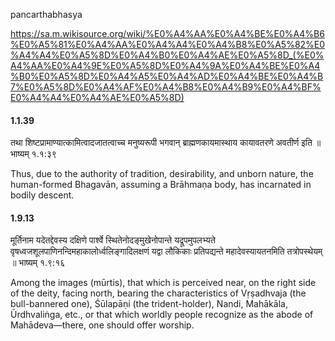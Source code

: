 pancarthabhasya

https://sa.m.wikisource.org/wiki/%E0%A4%AA%E0%A4%BE%E0%A4%B6%E0%A5%81%E0%A4%AA%E0%A4%A4%E0%A4%B8%E0%A5%82%E0%A4%A4%E0%A5%8D%E0%A4%B0%E0%A4%AE%E0%A5%8D_(%E0%A4%AA%E0%A4%9E%E0%A5%8D%E0%A4%9A%E0%A4%BE%E0%A4%B0%E0%A5%8D%E0%A4%A5%E0%A4%AD%E0%A4%BE%E0%A4%B7%E0%A5%8D%E0%A4%AF%E0%A4%B8%E0%A4%B9%E0%A4%BF%E0%A4%A4%E0%A4%AE%E0%A5%8D)

#### 1.1.39
तथा शिष्टप्रामाण्यात्कामित्वादजातत्वाच्च मनुष्यरूपी भगवान् ब्राह्मणकायमास्थाय कायावतरणे अवतीर्ण इति ॥ भाष्यम् १.१:३९

Thus, due to the authority of tradition, desirability, and unborn nature, the human-formed Bhagavān, assuming a Brāhmaṇa body, has incarnated in bodily descent.
#### 1.9.13
मूर्तिनाम यदेतद्देवस्य दक्षिणे पार्श्वे स्थितेनोदङ्मुखेनोपान्ते यद्रूपमुपलभ्यते वृषध्वजशूलपाणिनन्दिमहाकालोर्ध्वलिङ्गादिलक्षणं यद्वा लौकिकाः प्रतिपद्यन्ते महादेवस्यायतनमिति तत्रोपस्थेयम् ॥ भाष्यम् १.९:१६

Among the images (mūrtis), that which is perceived near, on the right side of the deity, facing north, bearing the characteristics of Vṛṣadhvaja (the bull-bannered one), Śūlapāṇi (the trident-holder), Nandi, Mahākāla, Ūrdhvaliṅga, etc., or that which worldly people recognize as the abode of Mahādeva—there, one should offer worship.